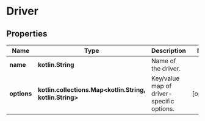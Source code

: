
# Driver

## Properties
Name | Type | Description | Notes
------------ | ------------- | ------------- | -------------
**name** | **kotlin.String** | Name of the driver. |
**options** | **kotlin.collections.Map&lt;kotlin.String, kotlin.String&gt;** | Key/value map of driver-specific options. |  [optional]



